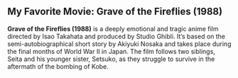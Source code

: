 ## My Favorite Movie: Grave of the Fireflies (1988)
**Grave of the Fireflies (1988)** is a deeply emotional and tragic anime film directed by Isao Takahata and produced by Studio Ghibli. It’s based on the semi-autobiographical short story by Akiyuki Nosaka and takes place during the final months of World War II in Japan. The film follows two siblings, Seita and his younger sister, Setsuko, as they struggle to survive in the aftermath of the bombing of Kobe.
